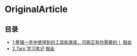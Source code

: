 # OriginalArticle

## 目录
- [1.整理一年中使用到的工具和类库，可能正有你需要的！](./2018-03-20.md)  [掘金](https://juejin.im/post/5ab0fc8a518825556918d35d)
- [2.Taro 学习笔记](./2018-06-12.md) [掘金](https://juejin.im/post/5b1f8bd96fb9a01e2c6987d6)